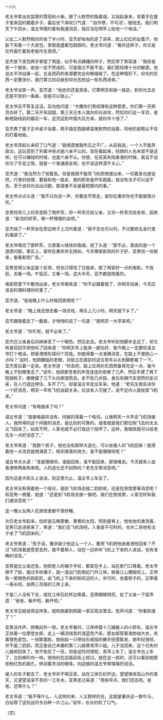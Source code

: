     一八九 

   老太爷拿出衣袋里的雪茄和火柴，擦了火默然的吸着烟，又站起身来，背着手在屋子里来回的踱着步子。最后坐下来叹口气道：“‘自作孽，不可活’，随他去。我们明天下午回乡。温五爷既约着和我通消息，我应当在明早上给他一个电话。”

   父女二人默然相对的坐了半小时，亚杰却匆匆的走了进来，脸上红红的出着汗，他胁下夹着一个大皮包，里面是盛着包鼓鼓的。老太爷问道：“看你这样子，你又是在外面忙着和老板作生意吧。”

   亚杰放下皮包两手掌搓了两搓，似乎有点踌躇的样子，然后带了笑容道：“我给爸爸一个报告，爸爸一定不赞成的，可是我又不能不说。我们那经理十分的敏感，他说太平洋战事一起，五金西药的来源要完全仰赖缅甸了。在这种情形下，仰光的东西一定要涨价，我打算立刻动身到仰光去抢运一些东西进来。”

   老太爷淡笑一声。亚杰道：“他走的还是真急，打算明天和我一路走，到仰光去总还是平安的一条路，爸爸可以放心。”

   老太爷且不答复这话，反向他问道：“大概你们贵经理有这种意思，你们第一天把货办好了。第二天开车回国，第三天日本人就向仰光进攻，然后你们这一车货，是断绝路线前的最后一车，这货运到中国大后方来，就利市十倍了。”

   亚杰靠了屋子正中桌子站着，两手插在西服裤袋里默然的站着，将他的皮鞋尖不住的打着地板。

   老太爷昂起头来叹了口气道：“我很遗憾我所见之不广。从前我说，一个人不能弄政治，这玩意到了利害冲突点是六亲不认的。现在看起来，经商的人也未尝不是这样。在可以赚钱的时候，也是六亲不认。你想，在亚英失陷香港的时候，我且不说你为了手足之情，就是一个普通朋友吧，也不该这样漠不关心。”

   亚杰道：“我当然为了他着急。但是我既不能驾飞机把他接出来，一切着急也是徒然。行里的经理，要我和他一路走，我的职务是开车跑路，我没有法子可以说不去。至于说仰光会出问题，那或者不会是最短期内的事。”

   老太爷点点头道：“我不过白说一声，你要走尽管走，留你在重庆你也不能替我分忧。”

   亚男将茶几上的茶壶斟了两杯茶，将一杯茶交给父亲，又将一杯茶交给哥哥，因笑道：“新泡的好茶，喝一杯慢慢的谈吧。”

   亚杰端了一杯茶坐在旁边椅子上沉吟着道：“我不去也可以的，不过要把五金行里的事辞了。”

   老太爷喝完了那杯茶，又擦着火继续的吸烟，摇了头道：“那不必，我说的是一个道德问题，事实上，留你在重庆并无用处。今天哪家影院的片子好，亚男找一份报来，看看影院广告。”

   亚男觉得父亲这是个反常，但也只得找了日报来，挑了两家好一点的电影。午饭前，去看一场。午饭后，又看一场。这大半天，亚杰都是陪着的。

   电影院里下午散场出来，老太爷微笑道：“你不必跟着我了，你明天动身，今天应该去料理料理你的事了。”

   亚杰道，“爸爸晚上什么时候回旅馆呢？”

   老太爷道：“晚上我还想去看一场京戏，再乐上几小时。明天就下乡了。”

   亚杰跟随着走了一截路，才悄悄的说了一句道：“我明天一大早来吧。”

   老太爷道：“你忙呢，就不必来了。”

   亚杰在父亲身后向妹妹丢了一个眼色，然后走去。老太爷听到他脚步走远了，却又转身招招手把他叫了回来道：“你明天早上能来一趟也好，我今晚上一定要给温五爷打个电话，把香港情形探问个究竟。你能得着一点准确消息，在路上不便放心一点吗？”说时，他把朦胧的老眼，对挺立在面前的这位青年从头到脚都看了一下。亚杰答应着一定来。老太爷道：“你去吧，路上应用的东西预备得充足一点，我今晚上不到哪里去了。”说毕，他把那苍老的声音连连的咳嗽了几声，然后手摸了两下短胡桩子，微微摆了几下头向旅馆而去。走不到几步路，身后有辆汽车悠然的走过来，在人行道边停住，车开了门，却是温五爷走出车来。他道：“老先生我告诉你一个好消息，明天一早有飞机自韶关来。应该有人可接了。说不定内人就坐那飞机来。”

   老太爷问道：“有电报来了吗？”

   温五爷道：“直接电报并没有，间接的得着一个电讯。让我明天一大早去飞机场接人。我所得的这个间接的消息，是比较的可靠的，或者就是我们那位刚飞去的太太又飞回来了。如其不然，人家也就不必打我这个招呼了。这样，我相信就可以给老先生一点好消息了。”

   老太爷笑道：“我那个孩子，他也没有那样大造化，可以坐接人的飞机回来！能得着他一点消息就很满意了。明天降落的地方，是不是珊瑚坝呢？”

   温五爷点头道：“准是珊瑚坝，谁能回来，谁不能回来，那很难说。今天就有人由香港带两条狗来呢。人的造化还不如狗吗？老先生等消息吧。”

   因为这是大街头上说话，到这里为止，温五爷上车去了。

   老太爷没有得着他一个结论，是到飞机场去接二奶奶呢，还是在旅馆里等消息呢？和亚男一商量，她道：“还是到飞机场去接一接吧。我们在旅馆里，人家怎好和我们通消息呢？”

   这一晚父女两人在旅馆里都不曾好睡。

   次日老太爷起来，恰好是云稀雾散，黄黄的太阳，照到屋脊上，他匆匆的漱洗着，亚男已走进房来了，笑道：“我们去飞机场吧，人事是不可料的，也许二哥他有法子坐了飞机回来的。”

   老太爷笑道：“孩子话，重庆缺少他这么一个人，要用飞机把他由香港抢回来？不过飞机场我是愿意去的，接不着熟人，站在一边听听飞机上下来的人说话，也有准确的消息。”

   亚男是比父亲还急，他把老人的帽子手杖，都拿在手上，站在房门口等着。老太爷擦干了脸，接过手杖帽子，就一道出门到南纪门外江岸。俯看江心珊瑚坝上，正停有一架银色的民航机，由飞机上下来的和欢迎的人，步行的，坐着轿子的，正牵着一条长线，由两三百级的江岸上来。

   于是二人没有下去，就在江岸石栏杆边等着，亚男眼睛明亮，扯了父亲一下低声道：“爸爸，躲开吧，躲开吧。”

   老太爷见她说得这样急，就和她避到侧面一家豆浆店里去。低声问道：“你看到谁了？”

   亚男没作声，把嘴向外一努。老太爷看时，江岸停着十几辆接人的小轿车，温五爷正扶着一位摩登女郎，走上一辆流线型的浅蓝色汽车。那女郎穿着海勃绒大衣，夹着银色皮包，一张鹅蛋脸，她抬起一只带钻石戒指的嫩手抚摸鬓发，她年纪很轻，并不是二奶奶，而正是自己未婚的第二儿媳黄青萍小姐。儿子没回来，这个已失的儿媳却回来了。他不免怔了一怔。但是这时间很短，青萍上车了，温五爷也上车了，立刻喇叭呜一响，很快的在店面前街上掠过。就在这一掠时，还可以看到她那张粉红色的面孔，转动着灵活的眼珠，向迎接的温五爷笑嘻嘻的说话。

   接人的车子都去了，老太爷并不喝豆浆，站在江岸石栏杆边，望望南岸高山外的青天，又望望滚滚不息的一江冬水。亚男走过来道：“用些早点，我们回去吧。爸爸，还等什么？”

   老太爷道：“我不等什么，人这样的来，人又那样的去，这就是重庆这一群牛马，白玷辱了这抗战司令台畔一片江山。”说毕，长长的叹了口气。

   （完）

